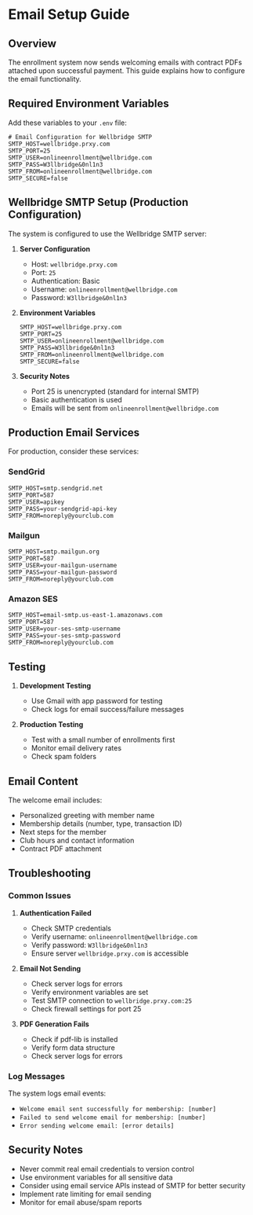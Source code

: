 # Email Setup Guide

## Overview
The enrollment system now sends welcoming emails with contract PDFs attached upon successful payment. This guide explains how to configure the email functionality.

## Required Environment Variables

Add these variables to your `.env` file:

```env
# Email Configuration for Wellbridge SMTP
SMTP_HOST=wellbridge.prxy.com
SMTP_PORT=25
SMTP_USER=onlineenrollment@wellbridge.com
SMTP_PASS=W3llbridge&0nl1n3
SMTP_FROM=onlineenrollment@wellbridge.com
SMTP_SECURE=false
```

## Wellbridge SMTP Setup (Production Configuration)

The system is configured to use the Wellbridge SMTP server:

1. **Server Configuration**
   - Host: `wellbridge.prxy.com`
   - Port: `25`
   - Authentication: Basic
   - Username: `onlineenrollment@wellbridge.com`
   - Password: `W3llbridge&0nl1n3`

2. **Environment Variables**
   ```env
   SMTP_HOST=wellbridge.prxy.com
   SMTP_PORT=25
   SMTP_USER=onlineenrollment@wellbridge.com
   SMTP_PASS=W3llbridge&0nl1n3
   SMTP_FROM=onlineenrollment@wellbridge.com
   SMTP_SECURE=false
   ```

3. **Security Notes**
   - Port 25 is unencrypted (standard for internal SMTP)
   - Basic authentication is used
   - Emails will be sent from `onlineenrollment@wellbridge.com`

## Production Email Services

For production, consider these services:

### SendGrid
```env
SMTP_HOST=smtp.sendgrid.net
SMTP_PORT=587
SMTP_USER=apikey
SMTP_PASS=your-sendgrid-api-key
SMTP_FROM=noreply@yourclub.com
```

### Mailgun
```env
SMTP_HOST=smtp.mailgun.org
SMTP_PORT=587
SMTP_USER=your-mailgun-username
SMTP_PASS=your-mailgun-password
SMTP_FROM=noreply@yourclub.com
```

### Amazon SES
```env
SMTP_HOST=email-smtp.us-east-1.amazonaws.com
SMTP_PORT=587
SMTP_USER=your-ses-smtp-username
SMTP_PASS=your-ses-smtp-password
SMTP_FROM=noreply@yourclub.com
```

## Testing

1. **Development Testing**
   - Use Gmail with app password for testing
   - Check logs for email success/failure messages

2. **Production Testing**
   - Test with a small number of enrollments first
   - Monitor email delivery rates
   - Check spam folders

## Email Content

The welcome email includes:
- Personalized greeting with member name
- Membership details (number, type, transaction ID)
- Next steps for the member
- Club hours and contact information
- Contract PDF attachment

## Troubleshooting

### Common Issues

1. **Authentication Failed**
   - Check SMTP credentials
   - Verify username: `onlineenrollment@wellbridge.com`
   - Verify password: `W3llbridge&0nl1n3`
   - Ensure server `wellbridge.prxy.com` is accessible

2. **Email Not Sending**
   - Check server logs for errors
   - Verify environment variables are set
   - Test SMTP connection to `wellbridge.prxy.com:25`
   - Check firewall settings for port 25

3. **PDF Generation Fails**
   - Check if pdf-lib is installed
   - Verify form data structure
   - Check server logs for errors

### Log Messages

The system logs email events:
- `Welcome email sent successfully for membership: [number]`
- `Failed to send welcome email for membership: [number]`
- `Error sending welcome email: [error details]`

## Security Notes

- Never commit real email credentials to version control
- Use environment variables for all sensitive data
- Consider using email service APIs instead of SMTP for better security
- Implement rate limiting for email sending
- Monitor for email abuse/spam reports 
